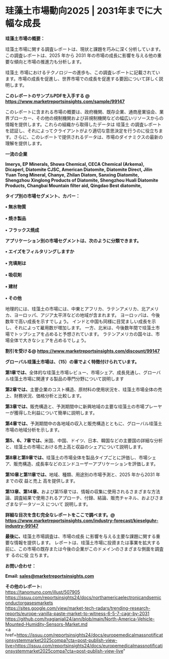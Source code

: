 # 珪藻土市場動向2025 | 2031年までに大幅な成長

<strong><b>珪藻土市場の概要：</b></strong>

珪藻土市場に関する調査レポートは、現状と課題を巧みに深く分析しています。この調査レポートは、2025 年から 2031 年の市場の成長に影響を与える他の重要な傾向と市場の推進力も分析します。

珪藻土 市場におけるテクノロジーの進歩も、この調査レポートに記載されています。市場の成長を促進し、世界市場での成長を促進する要因について詳しく説明します。

<strong>このレポートのサンプルPDFを入手する @ <a href=https://www.marketreportsinsights.com/sample/99147>https://www.marketreportsinsights.com/sample/99147</a></strong>

このレポートに含まれる市場の概要は、政府機関、既存企業、通商産業協会、業界ブローカー、その他の規制機関および非規制機関などの幅広いリソースからの情報を提供します。これらの組織から取得したデータは 珪藻土 の調査レポートを認証し、それによってクライアントがより適切な意思決定を行うのに役立ちます。さらに、このレポートで提供されるデータは、市場のダイナミクスの最新の理解を提供します。

<strong>一流の企業</strong>

<strong><b>Imerys, EP Minerals, Showa Chemical, CECA Chemical (Arkema), Dicaperl, Diatomite CJSC, American Diatomite, Diatomite Direct, Jilin Yuan Tong Mineral, Chanye, Zhilan Diatom, Sanxing Diatomite, Shengzhou Xinglong Products of Diatomite, Shengzhou Huali Diatomite Products, Changbai Mountain filter aid, Qingdao Best diatomite,</b></strong>

<strong><b>タイプ別の市場セグメント、カバー：</b></strong>

<strong>• 無水物質<br><br>• 焼き製品<br><br>• フラックス焼成</strong>

<strong><b>アプリケーション別の市場セグメントは、次のように分類できます。</b></strong>

<strong>• エイズをフィルタリングしますか<br><br>• 充填剤は<br><br>• 吸収剤<br><br>• 建材<br><br>• その他</strong>

 地理的には、珪藻土の市場には、中東とアフリカ、ラテンアメリカ、北アメリカ、ヨーロッパ、アジア太平洋などの地域が含まれます。 ヨーロッパは、今後数年で高い成長を示すでしょう。 インドと中国も同様に目覚ましい成長を示し、それによって雇用数が増加します。 一方、北米は、今後数年間で珪藻土市場でトップシェアを占めると予想されています。 ラテンアメリカの国々は、市場全体で大きなシェアを占めるでしょう。

<strong>割引を受ける@ <a href=https://www.marketreportsinsights.com/discount/99147>https://www.marketreportsinsights.com/discount/99147</a></strong>

<strong><b>グローバル珪藻土市場は、（15）の章でよく特徴付けられています。</b></strong>

<strong><b>第</b></strong><strong><b>1章では、</b></strong>全体的な珪藻土市場レビュー、市場シェア、成長見通し、グローバル珪藻土市場に関連する製品の専門分野について説明します

<strong><b>第2章では、</b></strong>主要企業のコスト構造、原材料の使用状況を、珪藻土市場全体の売上、財務状況、価格分析と比較します。

<strong><b>第3章では、</b></strong>販売構造と、予測期間中に新興地域の主要な珪藻土の市場プレーヤーが獲得した利益について簡単に説明します。

<strong><b>第4章では、</b></strong>予測期間中の各地域の収入と販売構造とともに、グローバル珪藻土市場の地域分析を示します。

<strong><b>第5、6、7章では、</b></strong>米国、中国、ドイツ、日本、韓国などの主要国の詳細な分析と、珪藻土の市場における売上高と収益のシェアについて説明します。

<strong><b>第8章と第9章では、</b></strong>珪藻土の市場全体を製品タイプごとに評価し、市場シェア、販売構造、成長率などのエンドユーザーアプリケーションを評価します。

<strong><b>第10章と第11章では、</b></strong>地域、種類、用途別の市場予測と、2025 年から2031 年までの収 益と売上 高を提供します。

<strong><b>第13章、第14章、</b></strong>および第15章では、情報の収集に使用されるさまざまな方法論、調査結果で使用されるアプローチ、付録、結論、販売チャネル、およびさまざまなデータソース について 説明します。

<strong>詳細な目次を含む完全なレポートをここで調べます。@ <a href=https://www.marketreportsinsights.com/industry-forecast/kieselguhr-industry-99147>https://www.marketreportsinsights.com/industry-forecast/kieselguhr-industry-99147</a></strong>

<strong><b>最後に、</b></strong>珪藻土市場調査は、市場の成長 に影響を</a>与える主要な課題に関する重要な情報を提供します。 レポートは、珪藻土市場に投資または事業を拡大する前に、この市場の既存または今後の企業がこのドメインのさまざまな側面を調査す るのに役 立ちます。

<strong><b>お問い合わせ：</b></strong>

<strong>Email: </strong><a href=mailto:sales@marketreportsinsights.com><strong>sales@marketreportsinsights.com</strong></a>

<strong>その他のレポート:</strong>
<br>
<a href=https://tanomuno.com/illust/507905>https://tanomuno.com/illust/507905</a>
<br>
<a href=https://issuu.com/reportsinsights24/docs/northamericaelectronicandsemiconductorgasesmarkets>https://issuu.com/reportsinsights24/docs/northamericaelectronicandsemiconductorgasesmarkets</a>
<br>
<a href=https://sites.google.com/view/market-tech-radars/trending-research-reports/europe-vanilla-paste-market-to-witness-6-5-7-cagr-by-2031>https://sites.google.com/view/market-tech-radars/trending-research-reports/europe-vanilla-paste-market-to-witness-6-5-7-cagr-by-2031</a>
<br>
<a href=https://github.com/tyagianjali24/ann/blob/main/North-America-Vehicle-Mounted-Humidity-Sensors-Market.md>https://github.com/tyagianjali24/ann/blob/main/North-America-Vehicle-Mounted-Humidity-Sensors-Market.md</a>
<br>
<a href=https://issuu.com/reportsinsights24/docs/europemedicalmassnotificationsystemmarket2025compa?cta=post-publish-view-live>https://issuu.com/reportsinsights24/docs/europemedicalmassnotificationsystemmarket2025compa?cta=post-publish-view-live</a>"

